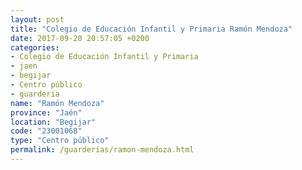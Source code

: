 ```yaml
---
layout: post
title: "Colegio de Educación Infantil y Primaria Ramón Mendoza"
date: 2017-09-20 20:57:05 +0200
categories:
- Colegio de Educación Infantil y Primaria
- jaen
- begijar
- Centro público
- guarderia
name: "Ramón Mendoza"
province: "Jaén"
location: "Begijar"
code: "23001068"
type: "Centro público"
permalink: /guarderias/ramon-mendoza.html
---
```

